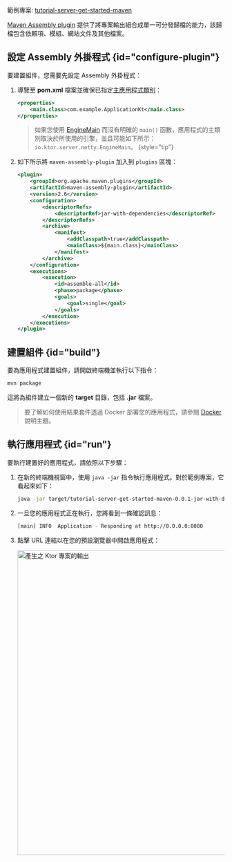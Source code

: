 [//]: # (title: 使用 Maven Assembly 外掛程式建立 fat JARs)

<tldr>
<p>
<control>範例專案</control>: <a href="https://github.com/ktorio/ktor-documentation/tree/%ktor_version%/codeSnippets/snippets/tutorial-server-get-started-maven">tutorial-server-get-started-maven</a>
</p>
</tldr>

[Maven Assembly plugin](http://maven.apache.org/plugins/maven-assembly-plugin/) 提供了將專案輸出組合成單一可分發歸檔的能力，該歸檔包含依賴項、模組、網站文件及其他檔案。

## 設定 Assembly 外掛程式 {id="configure-plugin"}

要建置組件，您需要先設定 Assembly 外掛程式：

1. 導覽至 **pom.xml** 檔案並確保已指定[主應用程式類別](server-dependencies.topic#create-entry-point)：
   ```xml
   <properties>
       <main.class>com.example.ApplicationKt</main.class>
   </properties>
   ```

   > 如果您使用 [EngineMain](server-create-and-configure.topic#engine-main) 而沒有明確的 `main()` 函數，應用程式的主類別取決於所使用的引擎，並且可能如下所示：`io.ktor.server.netty.EngineMain`。
   {style="tip"}

2. 如下所示將 `maven-assembly-plugin` 加入到 `plugins` 區塊：
   ```xml
   <plugin>
       <groupId>org.apache.maven.plugins</groupId>
       <artifactId>maven-assembly-plugin</artifactId>
       <version>2.6</version>
       <configuration>
           <descriptorRefs>
               <descriptorRef>jar-with-dependencies</descriptorRef>
           </descriptorRefs>
           <archive>
               <manifest>
                   <addClasspath>true</addClasspath>
                   <mainClass>${main.class}</mainClass>
               </manifest>
           </archive>
       </configuration>
       <executions>
           <execution>
               <id>assemble-all</id>
               <phase>package</phase>
               <goals>
                   <goal>single</goal>
               </goals>
           </execution>
       </executions>
   </plugin>
   ```

## 建置組件 {id="build"}

要為應用程式建置組件，請開啟終端機並執行以下指令：

```Bash
mvn package
```

這將為組件建立一個新的 **target** 目錄，包括 **.jar** 檔案。

> 要了解如何使用結果套件透過 Docker 部署您的應用程式，請參閱 [Docker](docker.md) 說明主題。

## 執行應用程式 {id="run"}

要執行建置好的應用程式，請依照以下步驟：

1. 在新的終端機視窗中，使用 `java -jar` 指令執行應用程式。對於範例專案，它看起來如下：
   ```Bash
   java -jar target/tutorial-server-get-started-maven-0.0.1-jar-with-dependencies.jar
   ```
2. 一旦您的應用程式正在執行，您將看到一條確認訊息：
   ```Bash
   [main] INFO  Application - Responding at http://0.0.0.0:8080
   ```
3. 點擊 URL 連結以在您的預設瀏覽器中開啟應用程式：

   <img src="server_get_started_ktor_sample_app_output.png" alt="產生之 Ktor 專案的輸出"
                     border-effect="rounded" width="706"/>